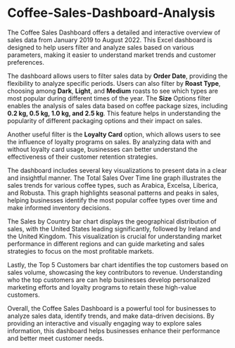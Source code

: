 # Coffee-Sales-Dashboard-Analysis
The Coffee Sales Dashboard offers a detailed and interactive overview of sales data from January 2019 to August 2022. This Excel dashboard is designed to help users filter and analyze sales based on various parameters, making it easier to understand market trends and customer preferences.

The dashboard allows users to filter sales data by **Order Date**, providing the flexibility to analyze specific periods. Users can also filter by **Roast Type**, choosing among **Dark**, **Light**, and **Medium** roasts to see which types are most popular during different times of the year. The **Size** Options filter enables the analysis of sales data based on coffee package sizes, including **0.2 kg, 0.5 kg, 1.0 kg, and 2.5 kg**. This feature helps in understanding the popularity of different packaging options and their impact on sales.

Another useful filter is the **Loyalty Card** option, which allows users to see the influence of loyalty programs on sales. By analyzing data with and without loyalty card usage, businesses can better understand the effectiveness of their customer retention strategies.

The dashboard includes several key visualizations to present data in a clear and insightful manner. The Total Sales Over Time line graph illustrates the sales trends for various coffee types, such as Arabica, Excelsa, Liberica, and Robusta. This graph highlights seasonal patterns and peaks in sales, helping businesses identify the most popular coffee types over time and make informed inventory decisions.

The Sales by Country bar chart displays the geographical distribution of sales, with the United States leading significantly, followed by Ireland and the United Kingdom. This visualization is crucial for understanding market performance in different regions and can guide marketing and sales strategies to focus on the most profitable markets.

Lastly, the Top 5 Customers bar chart identifies the top customers based on sales volume, showcasing the key contributors to revenue. Understanding who the top customers are can help businesses develop personalized marketing efforts and loyalty programs to retain these high-value customers.

Overall, the Coffee Sales Dashboard is a powerful tool for businesses to analyze sales data, identify trends, and make data-driven decisions. By providing an interactive and visually engaging way to explore sales information, this dashboard helps businesses enhance their performance and better meet customer needs.
